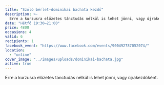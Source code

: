 ```yaml
---
title: "Szóló bérlet—dominikai bachata kezdő"
description: >-
  Erre a kurzusra előzetes tánctudás nélkül is lehet jönni, vagy újrakezdőként.
date: "Hétfő 19:30–21:00"
price: 4800
occasions: 4
valid: 6
recipients: 1
facebook_event: "https://www.facebook.com/events/900492787052074/"
location:
  - "online"
cover_image: "../images/uploads/dominikai-bachata.jpg"
active: true
---
```


Erre a kurzusra előzetes tánctudás nélkül is lehet jönni, vagy újrakezdőként.